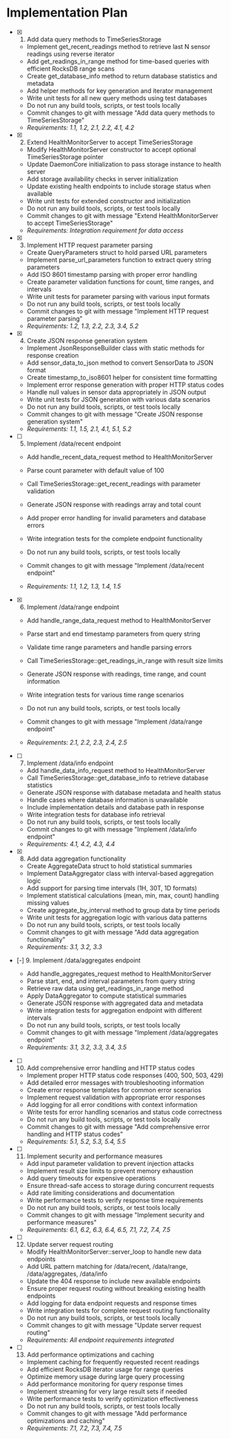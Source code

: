 # Implementation Plan

- [x] 1. Add data query methods to TimeSeriesStorage



  - Implement get_recent_readings method to retrieve last N sensor readings using reverse iterator
  - Add get_readings_in_range method for time-based queries with efficient RocksDB range scans
  - Create get_database_info method to return database statistics and metadata
  - Add helper methods for key generation and iterator management
  - Write unit tests for all new query methods using test databases
  - Do not run any build tools, scripts, or test tools locally
  - Commit changes to git with message "Add data query methods to TimeSeriesStorage"
  - _Requirements: 1.1, 1.2, 2.1, 2.2, 4.1, 4.2_

- [x] 2. Extend HealthMonitorServer to accept TimeSeriesStorage



  - Modify HealthMonitorServer constructor to accept optional TimeSeriesStorage pointer
  - Update DaemonCore initialization to pass storage instance to health server
  - Add storage availability checks in server initialization
  - Update existing health endpoints to include storage status when available
  - Write unit tests for extended constructor and initialization
  - Do not run any build tools, scripts, or test tools locally
  - Commit changes to git with message "Extend HealthMonitorServer to accept TimeSeriesStorage"
  - _Requirements: Integration requirement for data access_

- [x] 3. Implement HTTP request parameter parsing



  - Create QueryParameters struct to hold parsed URL parameters
  - Implement parse_url_parameters function to extract query string parameters
  - Add ISO 8601 timestamp parsing with proper error handling
  - Create parameter validation functions for count, time ranges, and intervals
  - Write unit tests for parameter parsing with various input formats
  - Do not run any build tools, scripts, or test tools locally
  - Commit changes to git with message "Implement HTTP request parameter parsing"
  - _Requirements: 1.2, 1.3, 2.2, 2.3, 3.4, 5.2_

- [x] 4. Create JSON response generation system



  - Implement JsonResponseBuilder class with static methods for response creation
  - Add sensor_data_to_json method to convert SensorData to JSON format
  - Create timestamp_to_iso8601 helper for consistent time formatting
  - Implement error response generation with proper HTTP status codes
  - Handle null values in sensor data appropriately in JSON output
  - Write unit tests for JSON generation with various data scenarios
  - Do not run any build tools, scripts, or test tools locally
  - Commit changes to git with message "Create JSON response generation system"
  - _Requirements: 1.1, 1.5, 2.1, 4.1, 5.1, 5.2_




- [ ] 5. Implement /data/recent endpoint
  - Add handle_recent_data_request method to HealthMonitorServer
  - Parse count parameter with default value of 100
  - Call TimeSeriesStorage::get_recent_readings with parameter validation
  - Generate JSON response with readings array and total count
  - Add proper error handling for invalid parameters and database errors
  - Write integration tests for the complete endpoint functionality

  - Do not run any build tools, scripts, or test tools locally
  - Commit changes to git with message "Implement /data/recent endpoint"
  - _Requirements: 1.1, 1.2, 1.3, 1.4, 1.5_

- [x] 6. Implement /data/range endpoint



  - Add handle_range_data_request method to HealthMonitorServer
  - Parse start and end timestamp parameters from query string
  - Validate time range parameters and handle parsing errors
  - Call TimeSeriesStorage::get_readings_in_range with result size limits
  - Generate JSON response with readings, time range, and count information
  - Write integration tests for various time range scenarios
  - Do not run any build tools, scripts, or test tools locally
  - Commit changes to git with message "Implement /data/range endpoint"



  - _Requirements: 2.1, 2.2, 2.3, 2.4, 2.5_

- [ ] 7. Implement /data/info endpoint
  - Add handle_data_info_request method to HealthMonitorServer
  - Call TimeSeriesStorage::get_database_info to retrieve database statistics
  - Generate JSON response with database metadata and health status
  - Handle cases where database information is unavailable
  - Include implementation details and database path in response
  - Write integration tests for database info retrieval
  - Do not run any build tools, scripts, or test tools locally
  - Commit changes to git with message "Implement /data/info endpoint"
  - _Requirements: 4.1, 4.2, 4.3, 4.4_

- [x] 8. Add data aggregation functionality



  - Create AggregateData struct to hold statistical summaries
  - Implement DataAggregator class with interval-based aggregation logic
  - Add support for parsing time intervals (1H, 30T, 1D formats)
  - Implement statistical calculations (mean, min, max, count) handling missing values
  - Create aggregate_by_interval method to group data by time periods
  - Write unit tests for aggregation logic with various data patterns
  - Do not run any build tools, scripts, or test tools locally
  - Commit changes to git with message "Add data aggregation functionality"
  - _Requirements: 3.1, 3.2, 3.3_

- [-] 9. Implement /data/aggregates endpoint

  - Add handle_aggregates_request method to HealthMonitorServer
  - Parse start, end, and interval parameters from query string
  - Retrieve raw data using get_readings_in_range method
  - Apply DataAggregator to compute statistical summaries
  - Generate JSON response with aggregated data and metadata
  - Write integration tests for aggregation endpoint with different intervals
  - Do not run any build tools, scripts, or test tools locally
  - Commit changes to git with message "Implement /data/aggregates endpoint"
  - _Requirements: 3.1, 3.2, 3.3, 3.4, 3.5_

- [ ] 10. Add comprehensive error handling and HTTP status codes
  - Implement proper HTTP status code responses (400, 500, 503, 429)
  - Add detailed error messages with troubleshooting information
  - Create error response templates for common error scenarios
  - Implement request validation with appropriate error responses
  - Add logging for all error conditions with context information
  - Write tests for error handling scenarios and status code correctness
  - Do not run any build tools, scripts, or test tools locally
  - Commit changes to git with message "Add comprehensive error handling and HTTP status codes"
  - _Requirements: 5.1, 5.2, 5.3, 5.4, 5.5_

- [ ] 11. Implement security and performance measures
  - Add input parameter validation to prevent injection attacks
  - Implement result size limits to prevent memory exhaustion
  - Add query timeouts for expensive operations
  - Ensure thread-safe access to storage during concurrent requests
  - Add rate limiting considerations and documentation
  - Write performance tests to verify response time requirements
  - Do not run any build tools, scripts, or test tools locally
  - Commit changes to git with message "Implement security and performance measures"
  - _Requirements: 6.1, 6.2, 6.3, 6.4, 6.5, 7.1, 7.2, 7.4, 7.5_

- [ ] 12. Update server request routing
  - Modify HealthMonitorServer::server_loop to handle new data endpoints
  - Add URL pattern matching for /data/recent, /data/range, /data/aggregates, /data/info
  - Update the 404 response to include new available endpoints
  - Ensure proper request routing without breaking existing health endpoints
  - Add logging for data endpoint requests and response times
  - Write integration tests for complete request routing functionality
  - Do not run any build tools, scripts, or test tools locally
  - Commit changes to git with message "Update server request routing"
  - _Requirements: All endpoint requirements integrated_

- [ ] 13. Add performance optimizations and caching
  - Implement caching for frequently requested recent readings
  - Add efficient RocksDB iterator usage for range queries
  - Optimize memory usage during large query processing
  - Add performance monitoring for query response times
  - Implement streaming for very large result sets if needed
  - Write performance tests to verify optimization effectiveness
  - Do not run any build tools, scripts, or test tools locally
  - Commit changes to git with message "Add performance optimizations and caching"
  - _Requirements: 7.1, 7.2, 7.3, 7.4, 7.5_